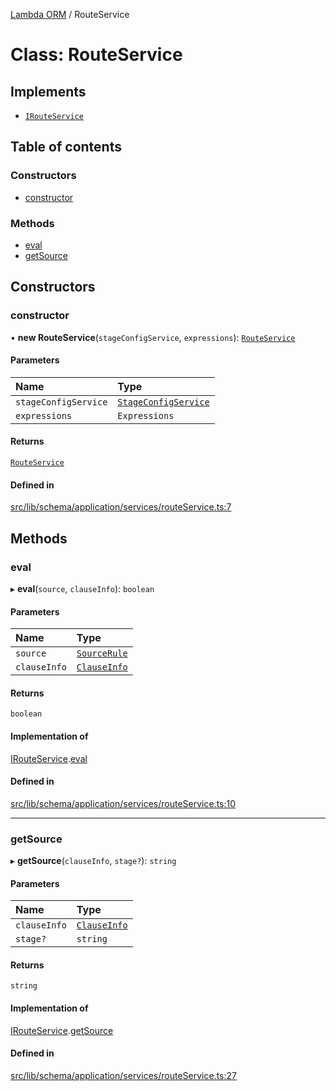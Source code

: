 [Lambda ORM](../README.md) / RouteService

# Class: RouteService

## Implements

- [`IRouteService`](../interfaces/IRouteService.md)

## Table of contents

### Constructors

- [constructor](RouteService.md#constructor)

### Methods

- [eval](RouteService.md#eval)
- [getSource](RouteService.md#getsource)

## Constructors

### constructor

• **new RouteService**(`stageConfigService`, `expressions`): [`RouteService`](RouteService.md)

#### Parameters

| Name | Type |
| :------ | :------ |
| `stageConfigService` | [`StageConfigService`](StageConfigService.md) |
| `expressions` | `Expressions` |

#### Returns

[`RouteService`](RouteService.md)

#### Defined in

[src/lib/schema/application/services/routeService.ts:7](https://github.com/lambda-orm/lambdaorm-base/blob/020636e/src/lib/schema/application/services/routeService.ts#L7)

## Methods

### eval

▸ **eval**(`source`, `clauseInfo`): `boolean`

#### Parameters

| Name | Type |
| :------ | :------ |
| `source` | [`SourceRule`](../interfaces/SourceRule.md) |
| `clauseInfo` | [`ClauseInfo`](../interfaces/ClauseInfo.md) |

#### Returns

`boolean`

#### Implementation of

[IRouteService](../interfaces/IRouteService.md).[eval](../interfaces/IRouteService.md#eval)

#### Defined in

[src/lib/schema/application/services/routeService.ts:10](https://github.com/lambda-orm/lambdaorm-base/blob/020636e/src/lib/schema/application/services/routeService.ts#L10)

___

### getSource

▸ **getSource**(`clauseInfo`, `stage?`): `string`

#### Parameters

| Name | Type |
| :------ | :------ |
| `clauseInfo` | [`ClauseInfo`](../interfaces/ClauseInfo.md) |
| `stage?` | `string` |

#### Returns

`string`

#### Implementation of

[IRouteService](../interfaces/IRouteService.md).[getSource](../interfaces/IRouteService.md#getsource)

#### Defined in

[src/lib/schema/application/services/routeService.ts:27](https://github.com/lambda-orm/lambdaorm-base/blob/020636e/src/lib/schema/application/services/routeService.ts#L27)
